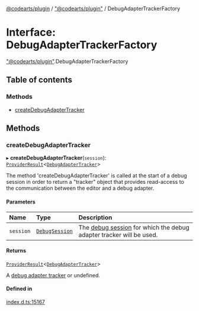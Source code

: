 [@codearts/plugin](../README.md) / ["@codearts/plugin"](../modules/_codearts_plugin_.md) / DebugAdapterTrackerFactory

# Interface: DebugAdapterTrackerFactory

["@codearts/plugin"](../modules/_codearts_plugin_.md).DebugAdapterTrackerFactory

## Table of contents

### Methods

- [createDebugAdapterTracker](codearts_plugin_.DebugAdapterTrackerFactory.md#createdebugadaptertracker)

## Methods

### createDebugAdapterTracker

▸ **createDebugAdapterTracker**(`session`): [`ProviderResult`](../modules/_codearts_plugin_.md#providerresult)<[`DebugAdapterTracker`](codearts_plugin_.DebugAdapterTracker.md)\>

The method 'createDebugAdapterTracker' is called at the start of a debug session in order
to return a "tracker" object that provides read-access to the communication between the editor and a debug adapter.

#### Parameters

| Name | Type | Description |
| :------ | :------ | :------ |
| `session` | [`DebugSession`](codearts_plugin_.DebugSession.md) | The [debug session](codearts_plugin_.DebugSession.md) for which the debug adapter tracker will be used. |

#### Returns

[`ProviderResult`](../modules/_codearts_plugin_.md#providerresult)<[`DebugAdapterTracker`](codearts_plugin_.DebugAdapterTracker.md)\>

A [debug adapter tracker](codearts_plugin_.DebugAdapterTracker.md) or undefined.

#### Defined in

[index.d.ts:15167](https://github.com/huaweicloud/cloudide-plugin-api/blob/03b481c/index.d.ts#L15167)
